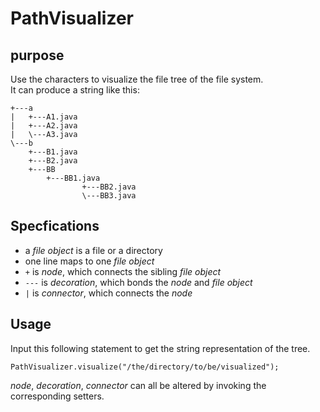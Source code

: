 # PathVisualizer

## purpose
Use the characters to visualize the file tree of the file system.  
It can produce a string like this:

	+---a
	|   +---A1.java
	|   +---A2.java
	|   \---A3.java
	\---b
	    +---B1.java
	    +---B2.java
	    +---BB
	        +---BB1.java
					+---BB2.java
					\---BB3.java

## Specfications

+ a *file object* is a file or a directory
+ one line maps to one *file object*
+ `+` is *node*, which connects the sibling *file object*
+ `---` is *decoration*, which bonds the *node* and *file object*
+ `|` is *connector*, which connects the *node*

## Usage

Input this following statement to get the string representation of the tree.

	PathVisualizer.visualize("/the/directory/to/be/visualized");

*node*, *decoration*, *connector* can all be altered by invoking the corresponding setters.